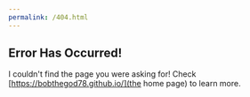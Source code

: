 ```yaml
---
permalink: /404.html
---
```


## Error Has Occurred!

I couldn't find the page you were asking for! Check [https://bobthegod78.github.io/](the home page) to learn more.

